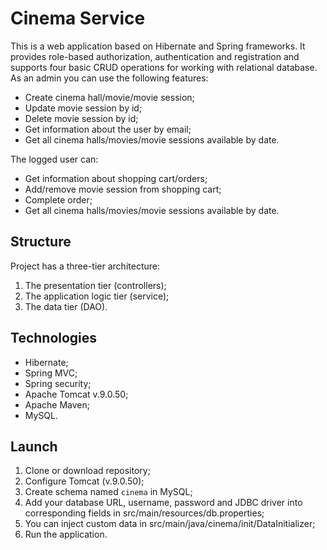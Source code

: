 # Cinema Service

This is a web application based on Hibernate and Spring frameworks. It provides role-based authorization, 
authentication and registration and supports four basic CRUD operations for working with relational database.
As an admin you can use the following features:

- Create cinema hall/movie/movie session;
- Update movie session by id;
- Delete movie session by id;
- Get information about the user by email;
- Get all cinema halls/movies/movie sessions available by date.

The logged user can:
- Get information about shopping cart/orders;
- Add/remove movie session from shopping cart;
- Complete order;
- Get all cinema halls/movies/movie sessions available by date.

## Structure
Project has a three-tier architecture:
1. The presentation tier (controllers);
2. The application logic tier (service);
3. The data tier (DAO).

## Technologies
- Hibernate;
- Spring MVC;
- Spring security;
- Apache Tomcat v.9.0.50;
- Apache Maven;
- MySQL.

## Launch
1. Clone or download repository;
2. Configure Tomcat (v.9.0.50); 
3. Create schema named `cinema` in MySQL;
4. Add your database URL, username, password and JDBC driver into corresponding fields in src/main/resources/db.properties;
5. You can inject custom data in src/main/java/cinema/init/DataInitializer;
6. Run the application.
